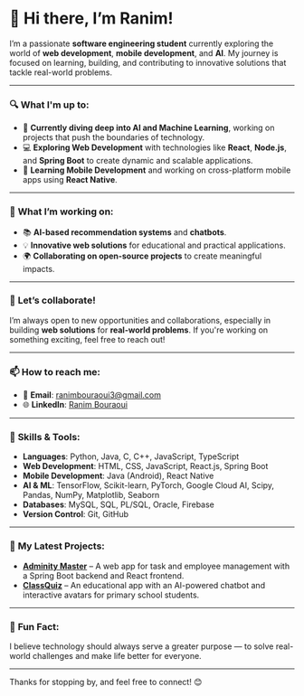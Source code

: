 # 👋 Hi there, I’m Ranim!

I’m a passionate **software engineering student** currently exploring the world of **web development**, **mobile development**, and **AI**. My journey is focused on learning, building, and contributing to innovative solutions that tackle real-world problems. 

---

### 🔍 **What I'm up to:**
- 🌱 **Currently diving deep into AI and Machine Learning**, working on projects that push the boundaries of technology.
- 💻 **Exploring Web Development** with technologies like **React**, **Node.js**, and **Spring Boot** to create dynamic and scalable applications.
- 📱 **Learning Mobile Development** and working on cross-platform mobile apps using **React Native**.

---

### 🚀 **What I’m working on:**
- 📚 **AI-based recommendation systems** and **chatbots**.
- 💡 **Innovative web solutions** for educational and practical applications.
- 🌍 **Collaborating on open-source projects** to create meaningful impacts.

---

### 🤝 **Let’s collaborate!**
I’m always open to new opportunities and collaborations, especially in building **web solutions** for **real-world problems**. If you're working on something exciting, feel free to reach out!

---

### 📫 **How to reach me:**
- 📧 **Email**: [ranimbouraoui3@gmail.com](mailto:ranimbouraoui3@gmail.com)
- 🌐 **LinkedIn**: [Ranim Bouraoui](https://www.linkedin.com/in/ranim-bouraoui-529b76272/)

---

### 🔧 **Skills & Tools:**
- **Languages**: Python, Java, C, C++, JavaScript, TypeScript
- **Web Development**: HTML, CSS, JavaScript, React.js, Spring Boot
- **Mobile Development**: Java (Android), React Native
- **AI & ML**: TensorFlow, Scikit-learn, PyTorch, Google Cloud AI, Scipy, Pandas, NumPy, Matplotlib, Seaborn
- **Databases**: MySQL, SQL, PL/SQL, Oracle, Firebase
- **Version Control**: Git, GitHub

---

### 📂 **My Latest Projects:**
- [**Adminity Master**](https://github.com/ranimbouraoui/adminity-master) – A web app for task and employee management with a Spring Boot backend and React frontend.
- [**ClassQuiz**](https://github.com/ranimbouraoui/classquiz) – An educational app with an AI-powered chatbot and interactive avatars for primary school students.

---

### 🌱 **Fun Fact:**
I believe technology should always serve a greater purpose — to solve real-world challenges and make life better for everyone.

---

Thanks for stopping by, and feel free to connect! 😊
